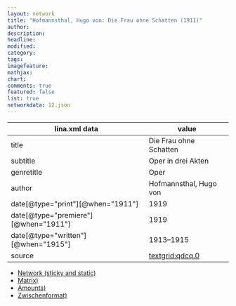 ```yaml
---
layout: network
title: "Hofmannsthal, Hugo von: Die Frau ohne Schatten (1911)"
author:
description:
headline:
modified:
category:
tags:
imagefeature: 
mathjax: 
chart: 
comments: true
featured: false
list: true
networkdata: 12.json
---
```

lina.xml data  | value
------------- | -------------
title|Die Frau ohne Schatten
subtitle|Oper in drei Akten
genretitle|Oper
author|Hofmannsthal, Hugo von
date[@type="print"][@when="1911"]|1919
date[@type="premiere"][@when="1911"]|1919
date[@type="written"][@when="1915"]|1913–1915
source|[textgrid:qdcq.0](https://textgridlab.org/1.0/tgcrud-public/rest/textgrid:qdcq.0/data)



* [Network (sticky and static)](/linas/network12)
* [Matrix)](/linas/matrix12)
* [Amounts)](/linas/amount12)
* [Zwischenformat)](/linas/lina12 )
